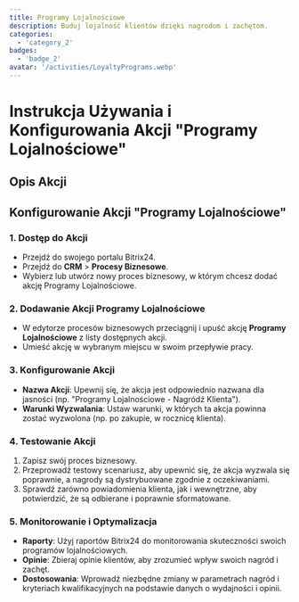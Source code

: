 ```yaml
---
title: Programy Lojalnościowe
description: Buduj lojalność klientów dzięki nagrodom i zachętom.
categories: 
  - 'category_2'
badges: 
  - 'badge_2'
avatar: '/activities/LoyaltyPrograms.webp'
---
```

# Instrukcja Używania i Konfigurowania Akcji "Programy Lojalnościowe"

## Opis Akcji

## **Konfigurowanie Akcji "Programy Lojalnościowe"**

### 1. Dostęp do Akcji
- Przejdź do swojego portalu Bitrix24.
- Przejdź do **CRM** > **Procesy Biznesowe**.
- Wybierz lub utwórz nowy proces biznesowy, w którym chcesz dodać akcję Programy Lojalnościowe.

### 2. Dodawanie Akcji Programy Lojalnościowe
- W edytorze procesów biznesowych przeciągnij i upuść akcję **Programy Lojalnościowe** z listy dostępnych akcji.
- Umieść akcję w wybranym miejscu w swoim przepływie pracy.

### 3. Konfigurowanie Akcji
- **Nazwa Akcji**: Upewnij się, że akcja jest odpowiednio nazwana dla jasności (np. "Programy Lojalnościowe - Nagródź Klienta").
- **Warunki Wyzwalania**: Ustaw warunki, w których ta akcja powinna zostać wyzwolona (np. po zakupie, w rocznicę klienta).

### 4. Testowanie Akcji
1. Zapisz swój proces biznesowy.
2. Przeprowadź testowy scenariusz, aby upewnić się, że akcja wyzwala się poprawnie, a nagrody są dystrybuowane zgodnie z oczekiwaniami.
3. Sprawdź zarówno powiadomienia klienta, jak i wewnętrzne, aby potwierdzić, że są odbierane i poprawnie sformatowane.

### 5. Monitorowanie i Optymalizacja
- **Raporty**: Użyj raportów Bitrix24 do monitorowania skuteczności swoich programów lojalnościowych.
- **Opinie**: Zbieraj opinie klientów, aby zrozumieć wpływ swoich nagród i zachęt.
- **Dostosowania**: Wprowadź niezbędne zmiany w parametrach nagród i kryteriach kwalifikacyjnych na podstawie danych o wydajności i opinii.